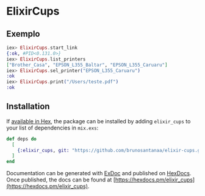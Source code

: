 # ElixirCups

## Exemplo

```elixir
iex> ElixirCups.start_link
{:ok, #PID<0.131.0>}
iex> ElixirCups.list_printers
["Brother_Casa", "EPSON_L355_Baltar", "EPSON_L355_Caruaru"]
iex> ElixirCups.sel_printer("EPSON_L355_Caruaru")
:ok
iex> ElixirCups.print("/Users/teste.pdf")
:ok
```

## Installation

If [available in Hex](https://hex.pm/docs/publish), the package can be installed
by adding `elixir_cups` to your list of dependencies in `mix.exs`:

```elixir
def deps do
  [
    {:elixir_cups, git: "https://github.com/brunosantanaa/elixir-cups.git"}
  ]
end
```

Documentation can be generated with [ExDoc](https://github.com/elixir-lang/ex_doc)
and published on [HexDocs](https://hexdocs.pm). Once published, the docs can
be found at [https://hexdocs.pm/elixir_cups](https://hexdocs.pm/elixir_cups).

